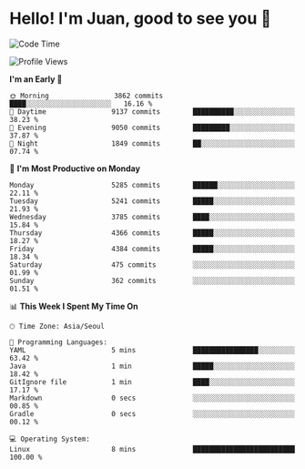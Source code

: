 # Hello! I'm Juan, good to see you 👋

<!--
**Y-k-Y/Y-k-Y** is a ✨ _special_ ✨ repository because its `README.md` (this file) appears on your GitHub profile.

Here are some ideas to get you started:

- 🔭 I’m currently working on ...
- 🌱 I’m currently learning ...
- 👯 I’m looking to collaborate on ...
- 🤔 I’m looking for help with ...
- 💬 Ask me about ...
- 📫 How to reach me: ...
- 😄 Pronouns: ...
- ⚡ Fun fact: ...
-->
<!--
![Profile views](https://gpvc.arturio.dev/Y-k-Y)

[![Omid Nikrah StackOverflow](https://github-readme-stackoverflow.vercel.app/?userID=9517076)](https://stackoverflow.com/users/9517076/i-have-10-fingers)
-->

<!--START_SECTION:waka-->
![Code Time](http://img.shields.io/badge/Code%20Time-1%2C848%20hrs%2038%20mins-blue)

![Profile Views](http://img.shields.io/badge/Profile%20Views-1-blue)

**I'm an Early 🐤** 

```text
🌞 Morning                3862 commits        ████░░░░░░░░░░░░░░░░░░░░░   16.16 % 
🌆 Daytime                9137 commits        ██████████░░░░░░░░░░░░░░░   38.23 % 
🌃 Evening                9050 commits        █████████░░░░░░░░░░░░░░░░   37.87 % 
🌙 Night                  1849 commits        ██░░░░░░░░░░░░░░░░░░░░░░░   07.74 % 
```
📅 **I'm Most Productive on Monday** 

```text
Monday                   5285 commits        ██████░░░░░░░░░░░░░░░░░░░   22.11 % 
Tuesday                  5241 commits        █████░░░░░░░░░░░░░░░░░░░░   21.93 % 
Wednesday                3785 commits        ████░░░░░░░░░░░░░░░░░░░░░   15.84 % 
Thursday                 4366 commits        █████░░░░░░░░░░░░░░░░░░░░   18.27 % 
Friday                   4384 commits        █████░░░░░░░░░░░░░░░░░░░░   18.34 % 
Saturday                 475 commits         ░░░░░░░░░░░░░░░░░░░░░░░░░   01.99 % 
Sunday                   362 commits         ░░░░░░░░░░░░░░░░░░░░░░░░░   01.51 % 
```


📊 **This Week I Spent My Time On** 

```text
🕑︎ Time Zone: Asia/Seoul

💬 Programming Languages: 
YAML                     5 mins              ████████████████░░░░░░░░░   63.42 % 
Java                     1 min               █████░░░░░░░░░░░░░░░░░░░░   18.42 % 
GitIgnore file           1 min               ████░░░░░░░░░░░░░░░░░░░░░   17.17 % 
Markdown                 0 secs              ░░░░░░░░░░░░░░░░░░░░░░░░░   00.85 % 
Gradle                   0 secs              ░░░░░░░░░░░░░░░░░░░░░░░░░   00.12 % 

💻 Operating System: 
Linux                    8 mins              █████████████████████████   100.00 % 
```


<!--END_SECTION:waka-->
